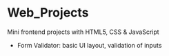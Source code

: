 # Web_Projects
Mini frontend projects with HTML5, CSS &amp; JavaScript
- Form Validator: basic UI layout, validation of inputs
